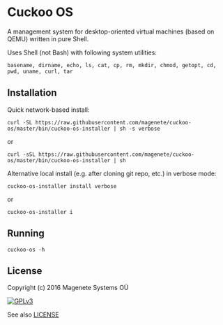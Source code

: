 Cuckoo OS
======

A management system for desktop-oriented virtual machines (based on QEMU) written in pure Shell.

Uses Shell (not Bash) with following system utilities:

    basename, dirname, echo, ls, cat, cp, rm, mkdir, chmod, getopt, cd, pwd, uname, curl, tar


Installation
------------

Quick network-based install:

    curl -SL https://raw.githubusercontent.com/magenete/cuckoo-os/master/bin/cuckoo-os-installer | sh -s verbose

or

    curl -sSL https://raw.githubusercontent.com/magenete/cuckoo-os/master/bin/cuckoo-os-installer | sh



Alternative local install (e.g. after cloning git repo, etc.) in verbose mode:

    cuckoo-os-installer install verbose

or

    cuckoo-os-installer i


Running
-------

    cuckoo-os -h


License
-------

Copyright (c) 2016 Magenete Systems OÜ

[![GPLv3](http://www.gnu.org/graphics/gplv3-88x31.png)](http://www.gnu.org/licenses/gpl-3.0.txt)

See also [LICENSE](LICENSE)
